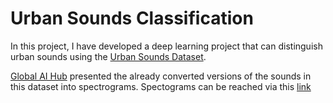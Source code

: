 # Urban Sounds Classification

In this project, I have developed a deep learning project that can distinguish urban sounds using the [Urban Sounds Dataset](https://urbansounddataset.weebly.com/urbansound8k.html). 

[Global AI Hub](https://globalaihub.com/) presented the already converted versions of the sounds in this dataset into spectrograms. Spectograms can be reached via this [link](https://drive.google.com/drive/folders/1xey3vAVNDjWxnSfhuUsf_5dGANZWmCog)
